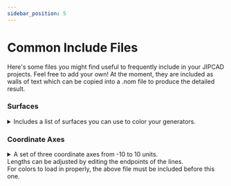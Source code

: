 ```yaml
---
sidebar_position: 5
---
```


# Common Include Files

Here's some files you might find useful to frequently include in your JIPCAD projects. Feel free to add your own! At the moment, they are included as walls of text which can be copied into a .nom file to produce the detailed result.

### Surfaces

<details>
<summary>
Includes a list of surfaces you can use to color your generators.
</summary>

```
######## Some Surface colors #############################
surface M  color  (0.9 0.1 1  ) endsurface   # Magenta
surface Z  color  (1   0   0.6) endsurface   # Zinnober
surface R  color  (0.9 0.1 0  ) endsurface   # Red
surface O  color  (1   0.6 0  ) endsurface   # Orange
surface Y  color  (0.8 0.8 0  ) endsurface   # Yellow
surface L  color  (0.5 0.8 0  ) endsurface   # Lime
surface G  color  (0.1 0.8 0  ) endsurface   # Green
surface A  color  (0   0.9 0.6) endsurface   # Aqua
surface C  color  (0   0.8 0.9) endsurface   # Cyan
surface U  color  (0   0.6 1  ) endsurface   # Uniform
surface B  color  (0   0.3 1  ) endsurface   # Blue
surface V  color  (0.5 0.1 1  ) endsurface   # Violet
surface P  color  (0.7 0   0.9) endsurface   # Purple
surface LR color (240/255 128/255 128/255) endsurface #Light Red
surface BR color (139/255 69/255 19/255) endsurface #Brown
surface GR color (105/255 105/255 105/255) endsurface #Gray
surface CPR color (184/255 134/255 11/255) endsurface #Copper
surface ZC color (218/255 165/255 32/255) endsurface #Zinc
surface LG color (204/255 255/255 204/255) endsurface #Light Green

surface W  color  (1   1   1  ) endsurface   # White
surface D  color  (0.7 0.7 0.7) endsurface   # Dark
surface K  color  (0   0   0  ) endsurface   # blacK

```

</details>

### Coordinate Axes

<details>
<summary>
A set of three coordinate axes from -10 to 10 units. <br/>
Lengths can be adjusted by editing the endpoints of the lines.  <br/>
For colors to load in properly, the above file must be included before this one. <br/>
</summary>


```
############ Coordinate Axes ####

#X-axis:
point xaa (-10 0 0) endpoint
point xaO (0 0 0) endpoint
point xab (10 0 0) endpoint
polyline xaxisPos (xaO xab) endpolyline
polyline xaxisNeg (xaa xaO) endpolyline

#Y-axis:
point yaa (0 -10 0) endpoint
point yaO (0 0 0) endpoint
point yab (0 10 0) endpoint
polyline yaxisPos (yaO yab) endpolyline
polyline yaxisNeg (yaa yaO) endpolyline

#Z-axis:
point zaa (0 0 -10) endpoint
point zaO (0 0 0) endpoint
point zab (0 0 10) endpoint
polyline zaxisPos (zaO zab) endpolyline
polyline zaxisNeg (zaa zaO) endpolyline

group coord_axes
instance showxaxisPoz xaxisPos surface R endinstance
instance showxaxisNeg xaxisNeg surface LR endinstance
instance showyaxisPoz yaxisPos surface B endinstance
instance showyaxisNeg yaxisNeg surface C endinstance
instance showzaxisPoz zaxisPos surface G endinstance
instance showzaxisNeg zaxisNeg surface LG endinstance
endgroup

instance icoord coord_axes endinstance
```

</details>
